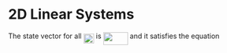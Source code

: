 # 2D Linear Systems
The state vector for all <img src="/tex/d46831f102a77f4f4da433b5ee029141.svg?invert_in_darkmode&sanitize=true" align=middle width=21.46113749999999pt height=20.221802699999984pt/> is <img src="/tex/302b84d3615dc959a980ce7cd48ada42.svg?invert_in_darkmode&sanitize=true" align=middle width=50.194105499999985pt height=26.76175259999998pt/> and it satisfies the equation
<p align="center"><img src="/tex/a9f4dc3b6a745bf33431808c9c454df2.svg?invert_in_darkmode&sanitize=true" align=middle width=395.37666629999995pt height=16.438356pt/></p>

